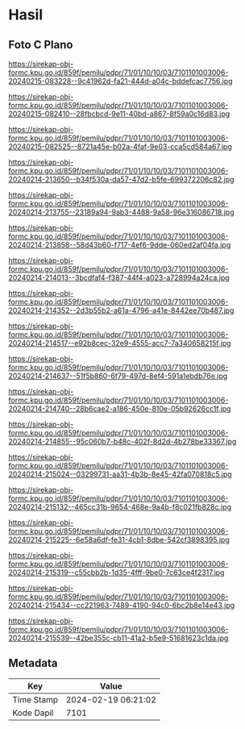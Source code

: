 # Hasil

## Foto C Plano

https://sirekap-obj-formc.kpu.go.id/859f/pemilu/pdpr/71/01/10/10/03/7101101003006-20240215-083228--9c41962d-fa21-444d-a04c-bddefcac7756.jpg

https://sirekap-obj-formc.kpu.go.id/859f/pemilu/pdpr/71/01/10/10/03/7101101003006-20240215-082410--28fbcbcd-9e11-40bd-a867-8f59a0c16d83.jpg

https://sirekap-obj-formc.kpu.go.id/859f/pemilu/pdpr/71/01/10/10/03/7101101003006-20240215-082525--8721a45e-b02a-4faf-9e03-cca5cd584a67.jpg

https://sirekap-obj-formc.kpu.go.id/859f/pemilu/pdpr/71/01/10/10/03/7101101003006-20240214-213650--b34f530a-da57-47d2-b5fe-699372206c82.jpg

https://sirekap-obj-formc.kpu.go.id/859f/pemilu/pdpr/71/01/10/10/03/7101101003006-20240214-213755--23189a94-9ab3-4488-9a58-96e316086718.jpg

https://sirekap-obj-formc.kpu.go.id/859f/pemilu/pdpr/71/01/10/10/03/7101101003006-20240214-213858--58d43b60-f717-4ef6-9dde-060ed2af04fa.jpg

https://sirekap-obj-formc.kpu.go.id/859f/pemilu/pdpr/71/01/10/10/03/7101101003006-20240214-214013--3bcdfaf4-f387-44f4-a023-a728994a24ca.jpg

https://sirekap-obj-formc.kpu.go.id/859f/pemilu/pdpr/71/01/10/10/03/7101101003006-20240214-214352--2d3b55b2-a61a-4796-a41e-8442ee70b487.jpg

https://sirekap-obj-formc.kpu.go.id/859f/pemilu/pdpr/71/01/10/10/03/7101101003006-20240214-214517--e92b8cec-32e9-4555-acc7-7a340658215f.jpg

https://sirekap-obj-formc.kpu.go.id/859f/pemilu/pdpr/71/01/10/10/03/7101101003006-20240214-214637--51f5b860-6f79-497d-8ef4-591a1ebdb76e.jpg

https://sirekap-obj-formc.kpu.go.id/859f/pemilu/pdpr/71/01/10/10/03/7101101003006-20240214-214740--28b6cae2-a186-450e-810e-05b92626cc1f.jpg

https://sirekap-obj-formc.kpu.go.id/859f/pemilu/pdpr/71/01/10/10/03/7101101003006-20240214-214855--95c060b7-b48c-402f-8d2d-4b278be33367.jpg

https://sirekap-obj-formc.kpu.go.id/859f/pemilu/pdpr/71/01/10/10/03/7101101003006-20240214-215024--03299731-aa31-4b3b-8e45-42fa070818c5.jpg

https://sirekap-obj-formc.kpu.go.id/859f/pemilu/pdpr/71/01/10/10/03/7101101003006-20240214-215132--465cc31b-9654-468e-9a4b-f8c021fb828c.jpg

https://sirekap-obj-formc.kpu.go.id/859f/pemilu/pdpr/71/01/10/10/03/7101101003006-20240214-215225--6e58a6df-fe31-4cb1-8dbe-542cf3898395.jpg

https://sirekap-obj-formc.kpu.go.id/859f/pemilu/pdpr/71/01/10/10/03/7101101003006-20240214-215319--c55cbb2b-1d35-4fff-9be0-7c63ce4f2317.jpg

https://sirekap-obj-formc.kpu.go.id/859f/pemilu/pdpr/71/01/10/10/03/7101101003006-20240214-215434--cc221963-7489-4190-94c0-6bc2b8e14e43.jpg

https://sirekap-obj-formc.kpu.go.id/859f/pemilu/pdpr/71/01/10/10/03/7101101003006-20240214-215539--42be355c-cb11-41a2-b5e9-51681623c1da.jpg


## Metadata

| Key        | Value               |
| ---------- | ------------------- |
| Time Stamp | 2024-02-19 06:21:02 |
| Kode Dapil | 7101                |



